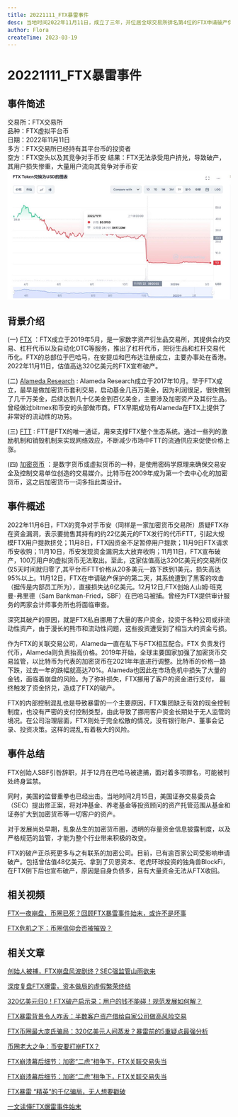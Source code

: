 ```yaml
---
title: 20221111_FTX暴雷事件
desc: 当地时间2022年11月11日，成立了三年，并位居全球交易所排名第4位的FTX申请破产保护，价值320亿美元的估值一夜之间清零。暴雷事件也引发了巨大的后续效应。其系统被黑客入侵，财务状况难以理清，创始人被逮捕，同事，也造成了整个加密货币市场的崩溃。
author: Flora
createTime: 2023-03-19
---
```


# 20221111_FTX暴雷事件

## 事件简述
交易所：FTX交易所  
品种：FTX虚拟平台币  
日期：2022年11月11日  
多方：FTX交易所已经持有其平台币的投资者  
空方：FTX空头以及其竞争对手币安
结果：FTX无法承受用户挤兑，导致破产，其用户损失惨重，大量用户流向其竞争对手币安
![ftx](/assets/images/ftx.jpg)

## 背景介绍
(一) [FTX](https://baike.baidu.com/item/FTX/10078739?fr=aladdin) ：FTX成立于2019年5月，是一家数字资产衍生品交易所，其提供合约交易、杠杆代币以及自动化OTC等服务，推出了杠杆代币，把衍生品和杠杆交易代币化。FTX的总部位于巴哈马，在安提瓜和巴布达注册成立，主要办事处在香港。2022年11月11日，估值高达320亿美元的FTX宣布破产。

(二) [Alameda Research](https://www.crunchbase.com/organization/alameda-research) : Alameda Research成立于2017年10月。早于FTX成立，最早是做加密货币套利交易，启动基金几百万美金，因为利润很足，很快做到了几千万美金，后续达到几十亿美金到百亿美金，主要涉及加密资产及其衍生品。曾经做过bitmex和币安的头部做市商。FTX早期成功有Alameda在FTX上提供了非常好的流动性的功劳。

(三) [FTT](https://coincodex.com/crypto/ftx-token/?period=ALL) : FTT是FTX的唯一通证，用来支撑FTX整个生态系统。通过一些列的激励机制和销毁机制来实现网络效应，不断减少市场中FTT的流通供应来促使价格上涨。

(四) [加密货币](https://baike.baidu.com/item/%E5%8A%A0%E5%AF%86%E8%B4%A7%E5%B8%81/22415288?fromModule=lemma_search-box) ：是数字货币或虚拟货币的一种，是使用密码学原理来确保交易安全及控制交易单位创造的交易媒介。比特币在2009年成为第一个去中心化的加密货币，这之后加密货币一词多指此类设计。

## 事件概述
2022年11月6日，FTX的竞争对手币安（同样是一家加密货币交易所）质疑FTX存在资金漏洞，表示要抛售其持有的约22亿美元的FTX发行的代币FTT，引起大规模FTX用户提款挤兑；11月8日，FTX因资金不足暂停用户提款；11月9日FTX请求币安收购；11月10日，币安发现资金漏洞太大放弃收购；11月11日，FTX宣布破产，100万用户的虚拟货币无法取出。至此，这家估值高达320亿美元的交易所仅仅5天时间就归零了,其平台币FTT价格从20多美元一路下跌到1美元，损失高达95%以上。11月12日，FTX在申请破产保护的第二天，其系统遭到了黑客的攻击（据传是内部员工所为），直接损失达6亿美元。12月12日,FTX创始人山姆·班克曼-弗里德（Sam Bankman-Fried，SBF）在巴哈马被捕。曾经为FTX提供审计服务的两家会计师事务所也将面临审查。

深究其破产的原因，就是FTX私自挪用了大量的客户资金，投资于各种公司或非流动性资产，由于漫长的熊市和流动性问题，这些投资遭受到了相当大的资金亏损。

作为FTX的关联交易公司，Alameda一直在私下与FTX相互配合。FTX 负责发行代币，Alameda则负责抬高价格。2019年开始，全球主要国家加强了加密货币交易监管，以比特币为代表的加密货币在2021年年底进行调整。比特币的价格一路下跌，过去一年的跌幅就高达70%。Alameda也因此在市场危机中损失了大量的金钱，面临着崩盘的风险。为了弥补损失，FTX挪用了客户的资金进行支付， 最终触发了资金挤兑，造成了FTX的破产。

FTX的内部控制混乱也是导致暴雷的一个主要原因，FTX集团缺乏有效的现金控制制度，也没有严密的支付控制类型，由此导致了挪用客户资金长期处于无人监管的境况。在公司治理层面，FTX则处于完全松散的情况，没有银行账户、董事会记录、投资决策。这样的混乱,有着极大的风险。

## 事件总结　
FTX创始人SBF引咎辞职，并于12月在巴哈马被逮捕，面对着多项罪名，可能被判处终身监禁。

同时，美国的监督重拳也已经出击。当地时间2月15日，美国证券交易委员会（SEC）提出修正案，将对冲基金、养老基金等投资顾问的资产托管范围从基金和证券扩大到加密货币等一切客户的资产。

对于发展尚处早期，乱象丛生的加密货币圈，透明的存量资金信息披露制度，以及严格规范的监管，才能为整个行业带来积极的改变。

FTX的破产正杀死更多与之有联系的加密公司。目前，已有逾百家公司受影响申请破产。包括曾估值48亿美元、拿到了贝恩资本、老虎环球投资的独角兽BlockFi，在FTX倒下后也宣布破产，原因是自身负债多，且有大量资金无法从FTX收回。

## 相关视频
[FTX一夜崩盘，币圈已死？回顾FTX暴雷事件始末，或许不是坏事](https://www.bilibili.com/video/BV1mP4y117wz/)

[FTX危机之下：币圈信仰会否被摧毁？](https://haokan.baidu.com/v?pd=wisenatural&vid=10068183893250866151)

## 相关文章
[创始人被捕，FTX崩盘风波剧终？SEC强监管山雨欲来](https://baijiahao.baidu.com/s?id=1752083224693027315&wfr=spider&for=pc)
			 
[深度复盘FTX爆雷，资本做局的虚假繁荣终结](https://baijiahao.baidu.com/s?id=1752092096927450734&wfr=spider&for=pc)
			 
[320亿美元归0！FTX破产启示录：用户的钱不能碰！规范发展如何解？](https://baijiahao.baidu.com/s?id=1750788129348067904&wfr=spider&for=pc)
			 
[FTX暴雷背景令人咋舌：半数客户资产借给自家公司做高风险交易](https://baijiahao.baidu.com/s?id=1749180568455199066&wfr=spider&for=pc)
			 
[FTX币圈最大庞氏骗局：320亿美元人间蒸发？暴雷前的5重疑点最强分析](https://cj.sina.com.cn/articles/view/2421745242/9058e65a019014twp)

[币圈老大之争：币安要打崩FTX？](https://www.36kr.com/p/1992841348690181)

[FTX崩溃幕后细节：加密“二虎”相争下，FTX关联交易失当](https://www.163.com/dy/article/HLT2136Q0514R9P4.html)

[FTX崩溃幕后细节：加密“二虎”相争下，FTX关联交易失当](https://finance.sina.com.cn/stock/2022-12-20/doc-imxxhwte0669410.shtml)

[FTX暴雷 “精英”的千亿骗局，无人想要戳破](https://zhuanlan.zhihu.com/p/582795054)

[一文读懂FTX爆雷事件始末](https://zhuanlan.zhihu.com/p/582795054) 

